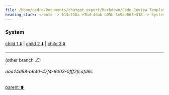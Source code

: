 ```yaml
---
file: /home/pedro/Documents/chatgpt_export/Markdown/Code Review Template Design.md
heading_stack: <root> -> 614c118a-e7bd-4dab-b05b-1e9de063e318 -> System -> 3131d9ce-3bbd-484f-ad76-d940b1b89d05 -> System
---
```

### System

[child 1 ⬇️](#aaa24d68-b640-47f4-8003-0fff2fcafd6c) | [child 2 ⬇️](#aaa2cc11-bb55-4eb7-bac2-4a51c5c7fc26) | [child 3 ⬇️](#aaa2619d-0d4b-4eef-addf-d1d055249fa8)

---

(other branch ⎇)
###### aaa24d68-b640-47f4-8003-0fff2fcafd6c
[parent ⬆️](#3131d9ce-3bbd-484f-ad76-d940b1b89d05)
